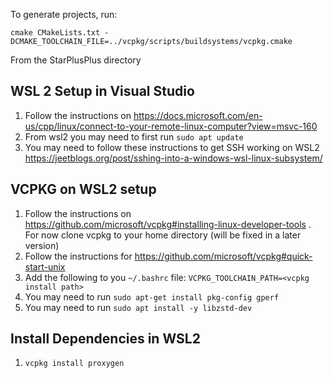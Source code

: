 To generate projects, run:

`cmake CMakeLists.txt -DCMAKE_TOOLCHAIN_FILE=../vcpkg/scripts/buildsystems/vcpkg.cmake`

From the StarPlusPlus directory

## WSL 2 Setup in Visual Studio
1. Follow the instructions on https://docs.microsoft.com/en-us/cpp/linux/connect-to-your-remote-linux-computer?view=msvc-160
2. From wsl2 you may need to first run `sudo apt update`
3. You may need to follow these instructions to get SSH working on WSL2 https://jeetblogs.org/post/sshing-into-a-windows-wsl-linux-subsystem/

## VCPKG on WSL2 setup
1. Follow the instructions on https://github.com/microsoft/vcpkg#installing-linux-developer-tools . For now clone vcpkg to your home directory (will be fixed in a later version)
2. Follow the instructions for https://github.com/microsoft/vcpkg#quick-start-unix
3. Add the following to you `~/.bashrc` file: `VCPKG_TOOLCHAIN_PATH=<vcpkg install path>`
4. You may need to run `sudo apt-get install pkg-config gperf`
5. You may need to run `sudo apt install -y libzstd-dev`

## Install Dependencies in WSL2
1. `vcpkg install proxygen`